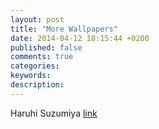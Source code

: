 ```yaml
---
layout: post
title: "More Wallpapers"
date: 2014-04-12 18:15:44 +0200
published: false
comments: true
categories: 
keywords: 
description: 
---
```


Haruhi Suzumiya
[link][image-link]

[image-link]: http://www.pixiv.net/member_illust.php?mode=medium&illust_id=34934983


